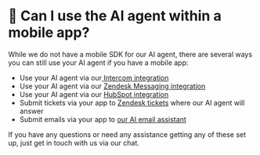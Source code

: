 # 📱 Can I use the AI agent within a mobile app?

While we do not have a mobile SDK for our AI agent, there are several ways you can still use your AI agent if you have a mobile app:

* Use your AI agent via our[ Intercom integration](../../features/channels/intercom/)
* Use your AI agent via our [Zendesk Messaging integration](../../features/channels/zendesk/zendesk-messaging.md)
* Use your AI agent via our [HubSpot integration](../../features/channels/hubspot.md)
* Submit tickets via your app to [Zendesk tickets](../../features/channels/zendesk/zendesk-tickets.md) where our AI agent will answer
* Submit emails via your app to [our AI email assistant](../../features/email-assistant.md)

If you have any questions or need any assistance getting any of these set up, just get in touch with us via our chat.
